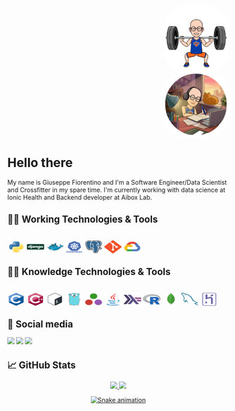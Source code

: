 <div class="row">
  <div class="column">
    <img align="right" alt="fg-pic" height="150" style="border-radius:50px;" src="https://github.com/fiorentinogiuseppe/fiorentinogiuseppe/blob/main/me-removebg-preview.png?raw=true">
  </div>
  <div class="column">
    <img align="right" alt="fg-pic" height="150" style="border-radius:50px;" src="https://github.com/fiorentinogiuseppe/fiorentinogiuseppe/blob/main/me2-removebg-preview.png?raw=true">
  </div>
</div>

# Hello there   

My name is Giuseppe Fiorentino and I'm a Software Engineer/Data Scientist and Crossfitter in my spare time. I'm currently working with data science at Ionic Health and Backend developer at Aibox Lab. 


##  👨‍💻 Working Technologies & Tools
 <div style="display: inline_block"><br>
  <img align="center" alt="fg-Python" height="30" width="40" src="https://raw.githubusercontent.com/devicons/devicon/master/icons/python/python-original.svg">
  <img align="center" alt="fg-Django" height="30" width="40" src="https://raw.githubusercontent.com/devicons/devicon/2ae2a900d2f041da66e950e4d48052658d850630/icons/django/django-original.svg">
  <img align="center" alt="fg-Docker" height="30" width="40" src="https://raw.githubusercontent.com/devicons/devicon/2ae2a900d2f041da66e950e4d48052658d850630/icons/docker/docker-original.svg">
  <img align="center" alt="fg-Kubernetes" height="30" width="40" src="https://raw.githubusercontent.com/devicons/devicon/2ae2a900d2f041da66e950e4d48052658d850630/icons/kubernetes/kubernetes-plain-wordmark.svg">
  <img align="center" alt="fg-PSQL" height="30" width="40" src="https://raw.githubusercontent.com/devicons/devicon/2ae2a900d2f041da66e950e4d48052658d850630/icons/postgresql/postgresql-original.svg">
  <img align="center" alt="fg-Git" height="30" width="40" src="https://raw.githubusercontent.com/devicons/devicon/2ae2a900d2f041da66e950e4d48052658d850630/icons/git/git-original.svg">
  <img align="center" alt="fg-GCP" height="30" width="40" src="https://raw.githubusercontent.com/devicons/devicon/2ae2a900d2f041da66e950e4d48052658d850630/icons/googlecloud/googlecloud-original.svg">
 </div>
  
## 👨‍🎓 Knowledge Technologies & Tools
 <div style="display: inline_block"><br>
  <img align="center" alt="fg-C" height="30" width="40" src="https://raw.githubusercontent.com/devicons/devicon/2ae2a900d2f041da66e950e4d48052658d850630/icons/c/c-original.svg">
  <img align="center" alt="fg-cpp" height="30" width="40" src="https://raw.githubusercontent.com/devicons/devicon/2ae2a900d2f041da66e950e4d48052658d850630/icons/cplusplus/cplusplus-original.svg">
  <img align="center" alt="fg-Bash" height="30" width="40" src="https://raw.githubusercontent.com/devicons/devicon/2ae2a900d2f041da66e950e4d48052658d850630/icons/bash/bash-original.svg">
   <img align="center" alt="fg-Go" height="30" width="40" src="https://raw.githubusercontent.com/devicons/devicon/2ae2a900d2f041da66e950e4d48052658d850630/icons/go/go-original.svg">
   <img align="center" alt="fg-Julia" height="30" width="40" src="https://raw.githubusercontent.com/devicons/devicon/2ae2a900d2f041da66e950e4d48052658d850630/icons/julia/julia-original.svg">
   <img align="center" alt="fg-Java" height="30" width="40" src="https://raw.githubusercontent.com/devicons/devicon/2ae2a900d2f041da66e950e4d48052658d850630/icons/java/java-original.svg">
  <img align="center" alt="fg-Haskell" height="30" width="40" src="https://raw.githubusercontent.com/devicons/devicon/2ae2a900d2f041da66e950e4d48052658d850630/icons/haskell/haskell-original.svg">
  <img align="center" alt="fg-R" height="30" width="40" src="https://raw.githubusercontent.com/devicons/devicon/2ae2a900d2f041da66e950e4d48052658d850630/icons/r/r-original.svg">
  <img align="center" alt="fg-Mongo" height="30" width="40" src="https://raw.githubusercontent.com/devicons/devicon/2ae2a900d2f041da66e950e4d48052658d850630/icons/mongodb/mongodb-original.svg"> 
  <img align="center" alt="fg-MSQL" height="30" width="40" src="https://raw.githubusercontent.com/devicons/devicon/2ae2a900d2f041da66e950e4d48052658d850630/icons/mysql/mysql-original.svg"> 
  <img align="center" alt="fg-Heroku" height="30" width="40" src="https://raw.githubusercontent.com/devicons/devicon/2ae2a900d2f041da66e950e4d48052658d850630/icons/heroku/heroku-original.svg">


</div>
  
  ## 💬 Social media
  
<div> 
  <a href="https://twitter.com/fiorentinoneto" target="_blank"><img src="https://img.shields.io/badge/Twitter-1DA1F2?style=for-the-badge&logo=twitter&logoColor=white" target="_blank"></a> 
  <a href="https://www.linkedin.com/in/giuseppe-fiorentino-neto-295078128/" target="_blank"><img src="https://img.shields.io/badge/-LinkedIn-%230077B5?style=for-the-badge&logo=linkedin&logoColor=white" target="_blank"></a> 
  <a href = "mailto:fiorentinogiuseppebcc@gmail.com"><img src="https://img.shields.io/badge/-Gmail-%23333?style=for-the-badge&logo=gmail&logoColor=white" target="_blank"></a>
</div>
  
## &#x1f4c8; GitHub Stats
<div align="center">
  <a href="https://github.com/fiorentinogiuseppe">
  <img height="180em" src="https://github-readme-stats.vercel.app/api?username=fiorentinogiuseppe&show_icons=true&theme=synthwave&include_all_commits=true&count_private=true"/>
  <img height="180em" src="https://github-readme-stats.vercel.app/api/top-langs/?username=fiorentinogiuseppe&layout=compact&langs_count=7&theme=synthwave"/>
    
   ![Snake animation](https://github.com/fiorentinogiuseppe/fiorentinogiuseppe/blob/output/github-contribution-grid-snake.svg)
</div>

  

  


